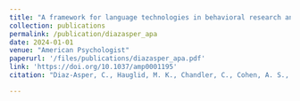```yaml
---
title: "A framework for language technologies in behavioral research and clinical applications: Ethical challenges, implications, and solutions."
collection: publications
permalink: /publication/diazasper_apa
date: 2024-01-01
venue: "American Psychologist"
paperurl: '/files/publications/diazasper_apa.pdf'
link: 'https://doi.org/10.1037/amp0001195'
citation: "Diaz-Asper, C., Hauglid, M. K., Chandler, C., Cohen, A. S., Foltz, P. W., & Elvevåg, B. (2024). A framework for language technologies in behavioral research and clinical applications: Ethical challenges, implications, and solutions. American Psychologist, 79(1), 79–91."

---
```


